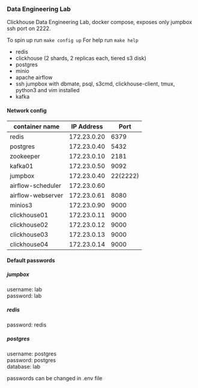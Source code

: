 ### Data Engineering Lab
Clickhouse Data Engineering Lab, docker compose, exposes only jumpbox ssh port on 2222.

To spin up run ``` make config up ```
For help run ``` make help ```

- redis
- clickhouse (2 shards, 2 replicas each, tiered s3 disk)
- postgres
- minio
- apache airflow
- ssh jumpbox with dbmate, psql, s3cmd, clickhouse-client, tmux, python3 and vim installed
- kafka

#### Network config

| container name    | IP Address  | Port |
| --------------    | ----------  | ---- |
| redis             | 172.23.0.20 | 6379 |
| postgres          | 172.23.0.40 | 5432 |
| zookeeper         | 172.23.0.10 | 2181 | 
| kafka01           | 172.23.0.50 | 9092 |
| jumpbox           | 172.23.0.40 | 22(2222) |
| airflow-scheduler | 172.23.0.60 |
| airflow-webserver | 172.23.0.61 | 8080 |
| minios3           | 172.23.0.90 | 9000 |
| clickhouse01      | 172.23.0.11 | 9000 |
| clickhouse02      | 172.23.0.12 | 9000 |
| clickhouse03      | 172.23.0.13 | 9000 |
| clickhouse04      | 172.23.0.14 | 9000 |

#### Default passwords
##### jumpbox
username: lab  
password: lab  
##### redis
password: redis  
##### postgres
username: postgres  
password: postgres  
database: lab  
  
passwords can be changed in .env file

